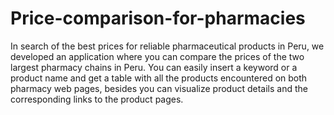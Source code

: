 # Price-comparison-for-pharmacies

In search of the best prices for reliable pharmaceutical products in Peru, we developed an application where you can compare the prices of the two largest pharmacy chains in Peru. You can easily insert a keyword or a product name and get a table with all the products encountered on both pharmacy web pages, besides you can visualize product details and the corresponding links to the product pages.

